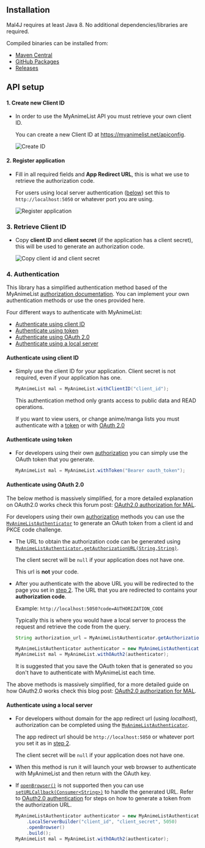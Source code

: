 ## Installation

Mal4J requires at least Java 8. No additional dependencies/libraries are required.

Compiled binaries can be installed from:

 - [Maven Central](https://mvnrepository.com/artifact/dev.katsute/mal4j)
 - [GitHub Packages](https://github.com/KatsuteDev/Mal4J/packages/1104772)
 - [Releases](https://github.com/KatsuteDev/Mal4J/releases)

## API setup

#### 1. Create new Client ID

- In order to use the MyAnimeList API you must retrieve your own client ID.

    You can create a new Client ID at <https://myanimelist.net/apiconfig>.

    ![Create ID](https://raw.githubusercontent.com/KatsuteDev/Mal4J/main/assets/setup-1.png)

#### 2. Register application

 - Fill in all required fields and **App Redirect URL**, this is what we use to retrieve the authorization code.

   For users using local server authentication ([below](#authenticate-using-a-local-server)) set this to `http://localhost:5050` or whatever port you are using.

   ![Register application](https://raw.githubusercontent.com/KatsuteDev/Mal4J/main/assets/setup-2.png)

### 3. Retrieve Client ID

 - Copy **client ID** and **client secret** (if the application has a client secret), this will be used to generate an authorization code.

   ![Copy client id and client secret](https://raw.githubusercontent.com/KatsuteDev/Mal4J/main/assets/setup-3.png)

### 4. Authentication

This library has a simplified authentication method based of the MyAnimeList [authorization documentation](https://myanimelist.net/apiconfig/references/authorization#client-registration). You can implement your own authentication methods or use the ones provided here.

Four different ways to authenticate with MyAnimeList:

 - [Authenticate using client ID](#authenticate-using-client-id)
 - [Authenticate using token](#authenticate-using-token)
 - [Authenticate using OAuth 2.0](#authenticate-using-oauth-20)
 - [Authenticate using a local server](#authenticate-using-a-local-server)

#### Authenticate using client ID

 - Simply use the client ID for your application. Client secret is not required, even if your application has one.

   ```java
   MyAnimeList mal = MyAnimeList.withClientID("client_id");
   ```

   This authentication method only grants access to public data and READ operations.

   If you want to view users, or change anime/manga lists you must authenticate with a [token](#authenticate-using-token) or with [OAuth 2.0](#authenticate-using-oauth-20)

#### Authenticate using token

 - For developers using their own [authorization](https://myanimelist.net/apiconfig/references/authorization#client-registration) you can simply use the OAuth token that you generate.

   ```java
   MyAnimeList mal = MyAnimeList.withToken("Bearer oauth_token");
   ```

#### Authenticate using OAuth 2.0

The below method is massively simplified, for a more detailed explanation on OAuth2.0 works check this forum post: [OAuth2.0 authorization for MAL](https://myanimelist.net/blog.php?eid=835707).

For developers using their own [authorization](https://myanimelist.net/apiconfig/references/authorization#step-1-generate-a-code-verifier-and-challenge) methods you can use the [`MyAnimeListAuthenticator`](https://docs.katsute.dev/mal4j/Mal4J/com/kttdevelopment/mal4j/MyAnimeListAuthenticator.html) to generate an OAuth token from a client id and PKCE code challenge.

 - The URL to obtain the authorization code can be generated using [`MyAnimeListAuthenticator.getAuthorizationURL(String,String)`](https://docs.katsute.dev/mal4j/Mal4J/com/kttdevelopment/mal4j/MyAnimeListAuthenticator.html#getAuthorizationURL(java.lang.String,java.lang.String)).

   The client secret will be `null` if your application does not have one.

   This url is **not** your code.

 - After you authenticate with the above URL you will be redirected to the page you set in [step 2](#2-register-application). The URL that you are redirected to contains your **authorization code**.

   Example: `http://localhost:5050?code=AUTHORIZATION_CODE`

   Typically this is where you would have a local server to process the request and retrieve the code from the query.

   ```java
   String authorization_url = MyAnimeListAuthenticator.getAuthorizationURL("client_id", "PKCE_code_challenge");

   MyAnimeListAuthenticator authenticator = new MyAnimeListAuthenticator(new Authorization("client_id", "client_secret", "authorization_code", "PKCE_code_challenge"));
   MyAnimeList mal = MyAnimeList.withOAuth2(authenticator);
   ```

   It is suggested that you save the OAuth token that is generated so you don't have to authenticate with MyAnimeList each time.

The above methods is massively simplified, for a more detailed guide on how OAuth2.0 works check this blog post: [OAuth2.0 authorization for MAL](https://myanimelist.net/blog.php?eid=835707).

#### Authenticate using a local server

 - For developers without domain for the app redirect url (using *localhost*), authorization can be completed using the [`MyAnimeListAuthenticator`](https://docs.katsute.dev/mal4j/Mal4J/com/kttdevelopment/mal4j/MyAnimeListAuthenticator.html).

   The app redirect url should be `http://localhost:5050` or whatever port you set it as in [step 2](#2-register-application).

   The client secret will be `null` if your application does not have one.

 - When this method is run it will launch your web browser to authenticate with MyAnimeList and then return with the OAuth key.

 - If [`openBrowser()`](https://docs.katsute.dev/mal4j/Mal4J/com/kttdevelopment/mal4j/MyAnimeListAuthenticator.LocalServerBuilder.html#openBrowser()) is not supported then you can use [`setURLCallback(Consumer<String>)`](https://docs.katsute.dev/mal4j/Mal4J/com/kttdevelopment/mal4j/MyAnimeListAuthenticator.LocalServerBuilder.html#setURLCallback(java.util.function.Consumer)) to handle the generated URL. Refer to [OAuth2.0 authentication](#authenticate-using-oauth-20) for steps on how to generate a token from the authorization URL.

   ```java
   MyAnimeListAuthenticator authenticator = new MyAnimeListAuthenticator
       .LocalServerBuilder("client_id", "client_secret", 5050)
       .openBrowser()
       .build();
   MyAnimeList mal = MyAnimeList.withOAuth2(authenticator);
   ```